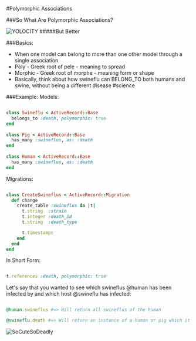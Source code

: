 #Polymorphic Associations

###So What Are Polymorphic Associations?

![YOLOCITY](http://imoveilive.com/wp-content/uploads/2014/05/mighty_morphin_power_rangers_by_butters101-d73baih.jpg) #####But Better

###Basics:
* When one model can belong to more than one other model through a single association
* Poly - Greek root of pele - meaning to spread
* Morphic - Greek root of morphe - meaning form or shape
* Basically, think about how swineflu can BELONG_TO both humans and swine, without being a different disease #science

###Example:
Models:
```ruby

class Swineflu < ActiveRecord::Base
  belongs_to :death, polymorphic: true
end
 
class Pig < ActiveRecord::Base
  has_many :swineflus, as: :death
end
 
class Human < ActiveRecord::Base
  has_many :swineflus, as: :death
end

```

Migrations:
```ruby

class CreateSwineflus < ActiveRecord::Migration
  def change
    create_table :swineflus do |t|
      t.string  :strain
      t.integer :death_id
      t.string  :death_type

      t.timestamps
    end
  end
end

```
In Short Form:
```ruby

t.references :death, polymorphic: true

```

Let's say that you wanted to see which swineflus @human has been infected by and which host @swineflu has infected:
```ruby

@human.swineflus #=> Will return all swineflus of the human

@swineflu.death #=> Will return an instance of a human or pig which it infected

```


![SoCuteSoDeadly](http://blogs-images.forbes.com/stevensalzberg/files/2011/10/swine-flu1.jpg) 
